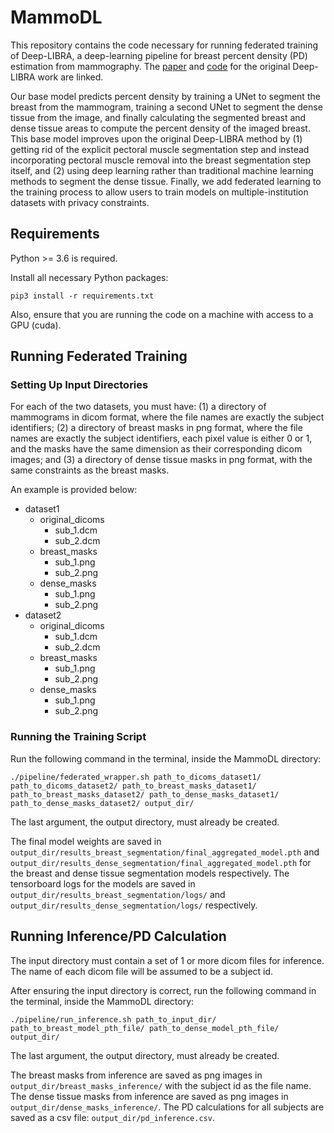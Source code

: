 # MammoDL

This repository contains the code necessary for running federated training of Deep-LIBRA, a deep-learning pipeline for breast percent density (PD) estimation from mammography. The [paper](https://www.sciencedirect.com/science/article/pii/S1361841521001845) and [code](https://github.com/CBICA/Deep-LIBRA) for the original Deep-LIBRA work are linked.

Our base model predicts percent density by training a UNet to segment the breast from the mammogram, training a second UNet to segment the dense tissue from the image, and finally calculating the segmented breast and dense tissue areas to compute the percent density of the imaged breast. This base model improves upon the original Deep-LIBRA method by (1) getting rid of the explicit pectoral muscle segmentation step and instead incorporating pectoral muscle removal into the breast segmentation step itself, and (2) using deep learning rather than traditional machine learning methods to segment the dense tissue. Finally, we add federated learning to the training process to allow users to train models on multiple-institution datasets with privacy constraints.

## Requirements

Python >= 3.6 is required.

Install all necessary Python packages:

`pip3 install -r requirements.txt`

Also, ensure that you are running the code on a machine with access to a GPU (cuda).

## Running Federated Training

### Setting Up Input Directories

For each of the two datasets, you must have: (1) a directory of mammograms in dicom format, where the file names are exactly the subject identifiers; (2) a directory of breast masks in png format, where the file names are exactly the subject identifiers, each pixel value is either 0 or 1, and the masks have the same dimension as their corresponding dicom images; and (3) a directory of dense tissue masks in png format, with the same constraints as the breast masks.

An example is provided below:

- dataset1
  - original_dicoms
    - sub_1.dcm
    - sub_2.dcm
  - breast_masks
    - sub_1.png
    - sub_2.png
  - dense_masks
    - sub_1.png
    - sub_2.png
- dataset2
  - original_dicoms
    - sub_1.dcm
    - sub_2.dcm
  - breast_masks
    - sub_1.png
    - sub_2.png
  - dense_masks
    - sub_1.png
    - sub_2.png

### Running the Training Script

Run the following command in the terminal, inside the MammoDL directory:

`./pipeline/federated_wrapper.sh path_to_dicoms_dataset1/ path_to_dicoms_dataset2/ path_to_breast_masks_dataset1/ path_to_breast_masks_dataset2/ path_to_dense_masks_dataset1/ path_to_dense_masks_dataset2/ output_dir/`

The last argument, the output directory, must already be created.

The final model weights are saved in `output_dir/results_breast_segmentation/final_aggregated_model.pth` and `output_dir/results_dense_segmentation/final_aggregated_model.pth` for the breast and dense tissue segmentation models respectively. The tensorboard logs for the models are saved in `output_dir/results_breast_segmentation/logs/` and `output_dir/results_dense_segmentation/logs/` respectively.

## Running Inference/PD Calculation

The input directory must contain a set of 1 or more dicom files for inference. The name of each dicom file will be assumed to be a subject id.

After ensuring the input directory is correct, run the following command in the terminal, inside the MammoDL directory:

`./pipeline/run_inference.sh path_to_input_dir/ path_to_breast_model_pth_file/ path_to_dense_model_pth_file/ output_dir/`

The last argument, the output directory, must already be created.

The breast masks from inference are saved as png images in `output_dir/breast_masks_inference/` with the subject id as the file name. The dense tissue masks from inference are saved as png images in `output_dir/dense_masks_inference/`. The PD calculations for all subjects are saved as a csv file: `output_dir/pd_inference.csv`.
